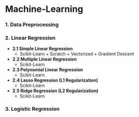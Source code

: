 # Machine-Learning
### 1. Data Preprocessing
### 2. Linear Regression
- **2.1 Simple Linear Regression**
  - Scikit-Learn + Scratch + Vectorized + Gradient Descent
- **2.2 Multiple Linear Regression**
  - Scikit-Learn
- **2.3 Polynomial Linear Regression**
  - Scikit-Learn
- **2.4 Lasso Regression (L1 Regularization)**
  - Scikit-Learn
- **2.5 Ridge Regression (L2 Regularization)**
  - Scikit-Learn
### 3. Logistic Regression
